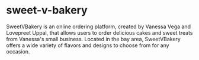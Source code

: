 # sweet-v-bakery
SweetVBakery is an online ordering platform, created by Vanessa Vega and Lovepreet Uppal, that allows users to order delicious cakes and sweet treats from Vanessa's small business. Located in the bay area, SweetVBakery offers a wide variety of flavors and designs to choose from for any occasion.
